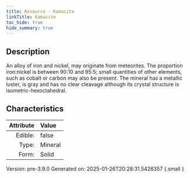 ```yaml
---
title: Resource - Kamacite
linkTitle: Kamacite
toc_hide: true
hide_summary: true
---
```


## Description
An alloy of iron and nickel, may originate from&#10;&#9; meteorites. The proportion iron:nickel is between 90:10 and 95:5; small quantities of&#10;&#9; other elements, such as cobalt or carbon may also be present. The mineral has a metallic&#10;&#9; luster, is gray and has no clear cleavage although its crystal structure is&#10;&#9; isometric-hexoctahedral.

## Characteristics

| Attribute      | Value |
|--------:|:------|
|Edible:|false|
|Type:|Mineral|
|Form:|Solid|
 



    

Version: pre-3.9.0 Generated on: 2025-01-26T20:28:31.5426357
{.small }
